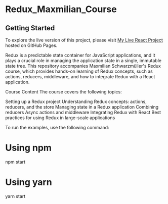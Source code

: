 # Redux_Maxmilian_Course

## Getting Started

To explore the live version of this project, please visit [My Live React Project]([https://www.example.com](https://a-basuony.github.io/Redux_Maxmilian_Course/)) hosted on GitHub Pages.


Redux is a predictable state container for JavaScript applications, and it plays a crucial role in managing the application state in a single, immutable state tree. This repository accompanies Maxmilian Schwarzmüller's Redux course, which provides hands-on learning of Redux concepts, such as actions, reducers, middleware, and how to integrate Redux with a React application.

Course Content
The course covers the following topics:

Setting up a Redux project
Understanding Redux concepts: actions, reducers, and the store
Managing state in a Redux application
Combining reducers
Async actions and middleware
Integrating Redux with React
Best practices for using Redux in large-scale applications

To run the examples, use the following command:
# Using npm
npm start

# Using yarn
yarn start
